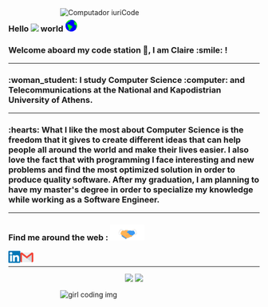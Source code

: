 <img src="https://raw.githubusercontent.com/MicaelliMedeiros/micaellimedeiros/master/image/computer-illustration.png" min-width="400px" max-width="400px" width="400px" align="right" alt="Computador iuriCode">

<h3> 
  Hello <a href="https://www.gautamkrishnar.com/"><img src="https://media.giphy.com/media/hvRJCLFzcasrR4ia7z/giphy.gif" width="25px"></a> world <img                                 src="https://github.com/SatYu26/SatYu26/blob/master/Assets/Earth.gif" width="24px">
  
  <h3>Welcome aboard my code station 🚀, I am Claire :smile: ! </h3>
</h3>

----

<h3> 
  :woman_student: I study Computer Science :computer: and Telecommunications at the National and Kapodistrian University of Athens. 
</h3>

----

<h3>
  :hearts: What I like the most about Computer Science is the freedom that it gives to create different ideas that can help people all around the world and make their lives       easier. I also love the fact that with programming I face interesting and new problems and find the most optimized solution in order to produce quality software.
  After my graduation, I am planning to have my master's degree in order to specialize my knowledge while working as a Software Engineer. 
</h3>

----

<h3> Find me around the web : <img src="https://github.com/SatYu26/SatYu26/blob/master/Assets/Handshake.gif" height="32px"> </h3>
<p>
  <a href="https://www.linkedin.com/in/kleriana-kurra/">
    <img align="left" alt="Kleriana Kurra | Linkedin" width="24px" src="https://github.com/SatYu26/SatYu26/blob/master/Assets/Linkedin.svg" />
  </a> 
  &nbsp;&nbsp;
  <a href="mailto:klerianakurra@gmail.com">
    <img align="left" alt="Kleriana Kurra | Gmail" width="26px" src="https://github.com/SatYu26/SatYu26/blob/master/Assets/Gmail.svg" />
  </a>
</p>

----

<p align="center">
  <img width="49%" src="https://github-readme-stats.vercel.app/api?username=sdi1800230&show_icons=true&theme=jolly" />
  <img width="49%" src="https://github-readme-streak-stats.herokuapp.com/?user=sdi1800230&theme=jolly" />
</p>
<img align="right" src="https://miro.medium.com/max/1600/0*K2WLMTExLyida7OR.gif" width="400" height="300" alt="girl coding img" >
<h3> 
